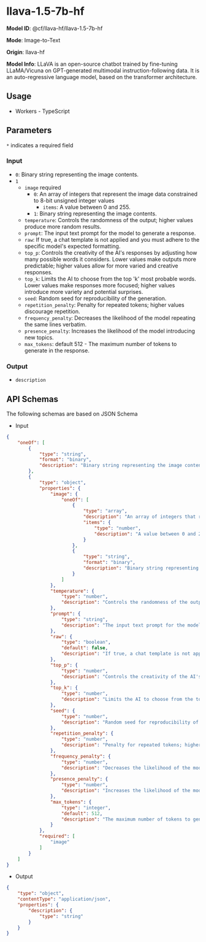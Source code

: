 # llava-1.5-7b-hf

**Model ID**: @cf/llava-hf/llava-1.5-7b-hf

**Mode**: Image-to-Text

**Origin**: llava-hf

**Model Info**: LLaVA is an open-source chatbot trained by fine-tuning LLaMA/Vicuna on GPT-generated multimodal instruction-following data. It is an auto-regressive language model, based on the transformer architecture.

## Usage
- Workers - TypeScript

## Parameters
`*`  indicates a required field

### Input
-   `0`: Binary string representing the image contents.
-   `1`
	- `image`  required 
        -   `0`: An array of integers that represent the image data constrained to 8-bit unsigned integer values
            -   `items`: A value between 0 and 255.
        -   `1`: Binary string representing the image contents.
    -   `temperature`: Controls the randomness of the output; higher values produce more random results.
    -   `prompt`: The input text prompt for the model to generate a response.
    -   `raw`: If true, a chat template is not applied and you must adhere to the specific model's expected formatting.
    -   `top_p`: Controls the creativity of the AI's responses by adjusting how many possible words it considers. Lower values make outputs more predictable; higher values allow for more varied and creative responses.
    -   `top_k`: Limits the AI to choose from the top 'k' most probable words. Lower values make responses more focused; higher values introduce more variety and potential surprises.
    -   `seed`: Random seed for reproducibility of the generation.
    -   `repetition_penalty`: Penalty for repeated tokens; higher values discourage repetition.
    -   `frequency_penalty`: Decreases the likelihood of the model repeating the same lines verbatim.
    -   `presence_penalty`: Increases the likelihood of the model introducing new topics.
    -   `max_tokens`: default 512 - The maximum number of tokens to generate in the response.

### Output
-   `description`

## API Schemas
The following schemas are based on JSON Schema

-   Input
```json
{
    "oneOf": [
        {
            "type": "string",
            "format": "binary",
            "description": "Binary string representing the image contents."
        },
        {
            "type": "object",
            "properties": {
                "image": {
                    "oneOf": [
                        {
                            "type": "array",
                            "description": "An array of integers that represent the image data constrained to 8-bit unsigned integer values",
                            "items": {
                                "type": "number",
                                "description": "A value between 0 and 255"
                            }
                        },
                        {
                            "type": "string",
                            "format": "binary",
                            "description": "Binary string representing the image contents."
                        }
                    ]
                },
                "temperature": {
                    "type": "number",
                    "description": "Controls the randomness of the output; higher values produce more random results."
                },
                "prompt": {
                    "type": "string",
                    "description": "The input text prompt for the model to generate a response."
                },
                "raw": {
                    "type": "boolean",
                    "default": false,
                    "description": "If true, a chat template is not applied and you must adhere to the specific model's expected formatting."
                },
                "top_p": {
                    "type": "number",
                    "description": "Controls the creativity of the AI's responses by adjusting how many possible words it considers. Lower values make outputs more predictable; higher values allow for more varied and creative responses."
                },
                "top_k": {
                    "type": "number",
                    "description": "Limits the AI to choose from the top 'k' most probable words. Lower values make responses more focused; higher values introduce more variety and potential surprises."
                },
                "seed": {
                    "type": "number",
                    "description": "Random seed for reproducibility of the generation."
                },
                "repetition_penalty": {
                    "type": "number",
                    "description": "Penalty for repeated tokens; higher values discourage repetition."
                },
                "frequency_penalty": {
                    "type": "number",
                    "description": "Decreases the likelihood of the model repeating the same lines verbatim."
                },
                "presence_penalty": {
                    "type": "number",
                    "description": "Increases the likelihood of the model introducing new topics."
                },
                "max_tokens": {
                    "type": "integer",
                    "default": 512,
                    "description": "The maximum number of tokens to generate in the response."
                }
            },
            "required": [
                "image"
            ]
        }
    ]
}
```

-   Output
```json
{
    "type": "object",
    "contentType": "application/json",
    "properties": {
        "description": {
            "type": "string"
        }
    }
}
```